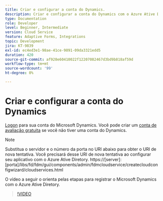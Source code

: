 ```yaml
---
title: Criar e configurar a conta do Dynamics.
description: Criar e configurar a conta do Dynamics com o Azure Ative Diretory
type: Documentation
role: Developer
level: Beginner, Intermediate
version: Cloud Service
feature: Adaptive Forms, Integrations
topic: Development
jira: KT-9839
exl-id: ec4ed3e1-98ae-41ce-9891-09da3321edd5
duration: 420
source-git-commit: af928e60410022f12207082467d3bd9b818af59d
workflow-type: tm+mt
source-wordcount: '99'
ht-degree: 0%

---
```


# Criar e configurar a conta do Dynamics

[Logon](https://dynamics.microsoft.com/en-us/) para sua conta do Microsoft Dynamics. Você pode criar um [conta de avaliação gratuita](https://dynamics.microsoft.com/en-us/dynamics-365-free-trial/) se você não tiver uma conta do Dynamics.

>[!NOTE]
>Substitua o servidor e o número da porta no URI abaixo para obter o URI de nova tentativa. Você precisará desse URI de nova tentativa ao configurar seu aplicativo com o Azure Ative Diretory.
>https://[server]:[porta]/libs/fd/fdm/gui/components/admin/fdmcloudservice/createcloudconfigwizard/cloudservices.html

O vídeo a seguir o orienta pelas etapas para registrar o Microsoft Dynamics com o Azure Ative Diretory.

>[!VIDEO](https://video.tv.adobe.com/v/340743?quality=12&learn=on)
